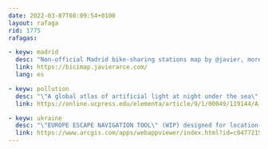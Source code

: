 ```yaml
---
date: 2022-03-07T08:09:54+0100
layout: rafaga
rid: 1775
rafagas:

- keyw: madrid
  desc: "Non-official Madrid bike-sharing stations map by @javier, more user-friendly and mobile-ready"
  link: https://bicimap.javierarce.com/
  lang: es

- keyw: pollution
  desc: "\"A global atlas of artificial light at night under the sea\": 1.9 million square kilometers of ocean ecosystems up to one-meter depth experiment biologically significative light pollution"
  link: https://online.ucpress.edu/elementa/article/9/1/00049/119144/A-global-atlas-of-artificial-light-at-night-under

- keyw: ukraine
  desc: "\"EUROPE ESCAPE NAVIGATION TOOL\" (WIP) designed for location-enabled mobile devices has checkpoints, border crossings, Live Traffic, health sites, Russian occupied areas, names of refugee checkpoints, and hyperlinks to live cameras to help those in Ukraine"
  link: https://www.arcgis.com/apps/webappviewer/index.html?id=c0477215792342fd8b53640341d59bdb&extent=-893540.2338%2C4092066.5241%2C8220199.5227%2C8587786.7797%2C102100
---
```

